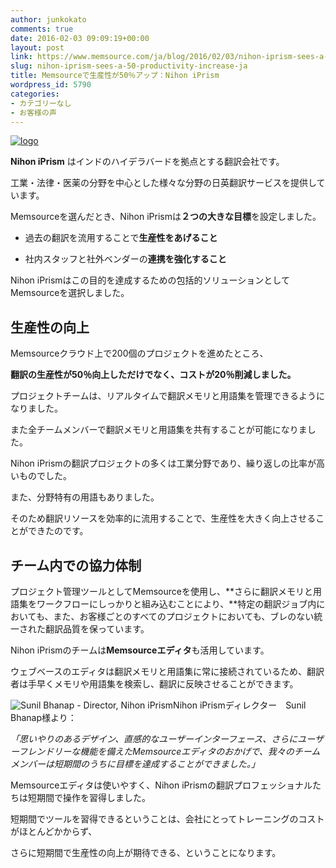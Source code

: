 ```yaml
---
author: junkokato
comments: true
date: 2016-02-03 09:09:19+00:00
layout: post
link: https://www.memsource.com/ja/blog/2016/02/03/nihon-iprism-sees-a-50-productivity-increase-ja/
slug: nihon-iprism-sees-a-50-productivity-increase-ja
title: Memsourceで生産性が50％アップ：Nihon iPrism
wordpress_id: 5790
categories:
- カテゴリーなし
- お客様の声
---
```


[![logo](/wp-content/uploads/2016/02/logo.png)](http://www.nihoniprism.in/)


**Nihon iPrism** はインドのハイデラバードを拠点とする翻訳会社です。

工業・法律・医薬の分野を中心とした様々な分野の日英翻訳サービスを提供しています。

Memsourceを選んだとき、Nihon iPrismは**２つの大きな目標**を設定しました。



	
  * 過去の翻訳を流用することで**生産性をあげること**

	
  * 社内スタッフと社外ベンダーの**連携を強化すること**


Nihon iPrismはこの目的を達成するための包括的ソリューションとしてMemsourceを選択しました。




<!-- more -->





## **生産性の向上**


Memsourceクラウド上で200個のプロジェクトを進めたところ、

**翻訳の生産性が50％向上しただけでなく、コストが20％削減しました。**



プロジェクトチームは、リアルタイムで翻訳メモリと用語集を管理できるようになりました。

また全チームメンバーで翻訳メモリと用語集を共有することが可能になりました。

Nihon iPrismの翻訳プロジェクトの多くは工業分野であり、繰り返しの比率が高いものでした。

また、分野特有の用語もありました。

そのため翻訳リソースを効率的に流用することで、生産性を大きく向上させることができたのです。




## **チーム内での協力体制**


プロジェクト管理ツールとしてMemsourceを使用し、**さらに翻訳メモリと用語集をワークフローにしっかりと組み込むことにより、**特定の翻訳ジョブ内においても、また、お客様ごとのすべてのプロジェクトにおいても、ブレのない統一された翻訳品質を保っています。

Nihon iPrismのチームは**Memsourceエディタ**も活用しています。

ウェブベースのエディタは翻訳メモリと用語集に常に接続されているため、翻訳者は手早くメモリや用語集を検索し、翻訳に反映させることができます。



![Sunil Bhanap - Director, Nihon iPrism](/wp-content/uploads/2016/02/Sunil-Bhanap-Director-Nihon-iPrism-e1454424417226-150x150.jpg)Nihon iPrismディレクター　Sunil Bhanap様より：

_「思いやりのあるデザイン、直感的なユーザーインターフェース、さらにユーザーフレンドリーな機能を備えたMemsourceエディタのおかげで、我々のチームメンバーは短期間のうちに目標を達成することができました。」_

Memsourceエディタは使いやすく、Nihon iPrismの翻訳プロフェッショナルたちは短期間で操作を習得しました。

短期間でツールを習得できるということは、会社にとってトレーニングのコストがほとんどかからず、

さらに短期間で生産性の向上が期待できる、ということになります。

